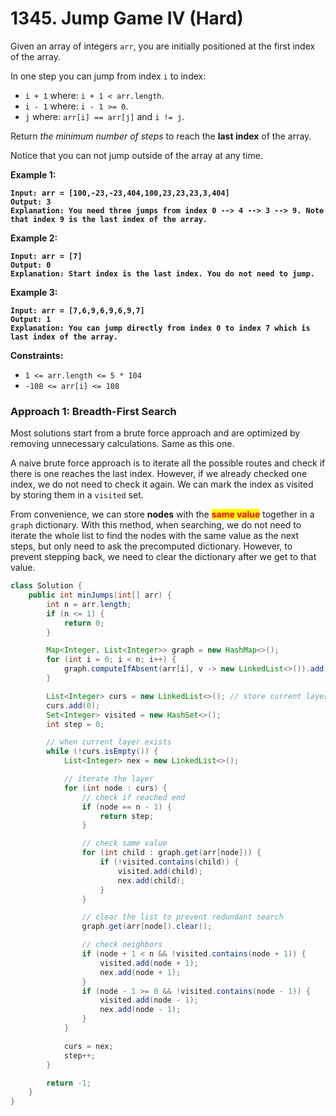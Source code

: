 # 1345. Jump Game IV (Hard)

Given an array of integers `arr`, you are initially positioned at the first index of the array.

In one step you can jump from index `i` to index:

* `i + 1` where: `i + 1 < arr.length`.
* `i - 1` where: `i - 1 >= 0`.
* `j` where: `arr[i] == arr[j]` and `i != j`.

Return _the minimum number of steps_ to reach the **last index** of the array.

Notice that you can not jump outside of the array at any time.

**Example 1:**

<pre data-overflow="wrap"><code><strong>Input: arr = [100,-23,-23,404,100,23,23,23,3,404]
</strong><strong>Output: 3
</strong><strong>Explanation: You need three jumps from index 0 --> 4 --> 3 --> 9. Note that index 9 is the last index of the array.
</strong></code></pre>

**Example 2:**

<pre><code><strong>Input: arr = [7]
</strong><strong>Output: 0
</strong><strong>Explanation: Start index is the last index. You do not need to jump.
</strong></code></pre>

**Example 3:**

<pre><code><strong>Input: arr = [7,6,9,6,9,6,9,7]
</strong><strong>Output: 1
</strong><strong>Explanation: You can jump directly from index 0 to index 7 which is last index of the array.
</strong></code></pre>

**Constraints:**

* `1 <= arr.length <= 5 * 104`
* `-108 <= arr[i] <= 108`



### **Approach 1: Breadth-First Search**

Most solutions start from a brute force approach and are optimized by removing unnecessary calculations. Same as this one.

A naive brute force approach is to iterate all the possible routes and check if there is one reaches the last index. However, if we already checked one index, we do not need to check it again. We can mark the index as visited by storing them in a `visited` set.

From convenience, we can store **nodes** with the <mark style="color:red;">**same value**</mark> together in a `graph` dictionary. With this method, when searching, we do not need to iterate the whole list to find the nodes with the same value as the next steps, but only need to ask the precomputed dictionary. However, to prevent stepping back, we need to clear the dictionary after we get to that value.

```java
class Solution {
    public int minJumps(int[] arr) {
        int n = arr.length;
        if (n <= 1) {
            return 0;
        }

        Map<Integer, List<Integer>> graph = new HashMap<>();
        for (int i = 0; i < n; i++) {
            graph.computeIfAbsent(arr[i], v -> new LinkedList<>()).add(i);
        }

        List<Integer> curs = new LinkedList<>(); // store current layer
        curs.add(0);
        Set<Integer> visited = new HashSet<>();
        int step = 0;

        // when current layer exists
        while (!curs.isEmpty()) {
            List<Integer> nex = new LinkedList<>();

            // iterate the layer
            for (int node : curs) {
                // check if reached end
                if (node == n - 1) {
                    return step;
                }

                // check same value
                for (int child : graph.get(arr[node])) {
                    if (!visited.contains(child)) {
                        visited.add(child);
                        nex.add(child);
                    }
                }

                // clear the list to prevent redundant search
                graph.get(arr[node]).clear();

                // check neighbors
                if (node + 1 < n && !visited.contains(node + 1)) {
                    visited.add(node + 1);
                    nex.add(node + 1);
                }
                if (node - 1 >= 0 && !visited.contains(node - 1)) {
                    visited.add(node - 1);
                    nex.add(node - 1);
                }
            }

            curs = nex;
            step++;
        }

        return -1;
    }
}
```
